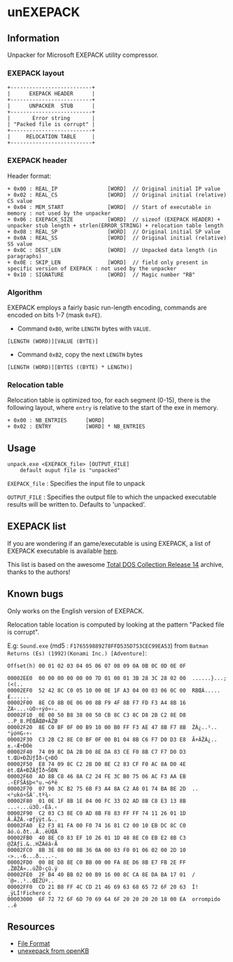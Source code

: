 # unEXEPACK

## Information

Unpacker for Microsoft EXEPACK utility compressor.

### EXEPACK layout

```
+--------------------------+
|      EXEPACK HEADER      |
+--------------------------+
|      UNPACKER  STUB      |
+--------------------------+
|       Error string       |
| "Packed file is corrupt" |
+--------------------------+
|     RELOCATION TABLE     |
+--------------------------+
```

### EXEPACK header

Header format:

```
+ 0x00 : REAL_IP                [WORD]  // Original initial IP value
+ 0x02 : REAL_CS                [WORD]  // Original initial (relative) CS value
+ 0x04 : MEM_START              [WORD]  // Start of executable in memory : not used by the unpacker
+ 0x06 : EXEPACK_SIZE           [WORD]  // sizeof (EXEPACK HEADER) + unpacker stub length + strlen(ERROR_STRING) + relocation table length
+ 0x08 : REAL_SP                [WORD]  // Original initial SP value
+ 0x0A : REAL_SS                [WORD]  // Original initial (relative) SS value
+ 0x0C : DEST_LEN               [WORD]  // Unpacked data length (in paragraphs)
+ 0x0E : SKIP_LEN               [WORD]  // field only present in specific version of EXEPACK : not used by the unpacker
+ 0x10 : SIGNATURE              [WORD]  // Magic number "RB"
```

### Algorithm

EXEPACK employs a fairly basic run-length encoding, commands are encoded on bits 1-7 (mask `0xFE`).

* Command `0xB0`, write `LENGTH` bytes with `VALUE`.

```
[LENGTH (WORD)][VALUE (BYTE)]
```

* Command `0xB2`, copy the next `LENGTH` bytes

```
[LENGTH (WORD)][BYTES ((BYTE) * LENGTH)]
```

### Relocation table

Relocation table is optimized too, for each segment (0-15), there is the following layout, where `entry` is relative to the start of the exe in memory.

```
+ 0x00 : NB_ENTRIES      [WORD]
+ 0x02 : ENTRY           [WORD] * NB_ENTRIES
```

## Usage

```
unpack.exe <EXEPACK_file> [OUTPUT_FILE]
    default ouput file is "unpacked"
```

`EXEPACK_file` : Specifies the input file to unpack

`OUTPUT_FILE` : Specifies the output file to which the unpacked executable results will be written to. Defaults to 'unpacked'.

## EXEPACK list

If you are wondering if an game/executable is using EXEPACK, a list of EXEPACK executable is available [here](http://w4kfu.github.io/unEXEPACK/files/exepack_list.html).

This list is based on the awesome [Total DOS Collection Release 14](https://archive.org/details/Total_DOS_Collection_Release_14) archive, thanks to the authors!

## Known bugs

Only works on the English version of EXEPACK.

Relocation table location is computed by looking at the pattern "Packed file is corrupt".

E.g: `Sound.exe` (md5 : `F176559889278FFD535D753CEC99EA53`) from `Batman Returns (Es) (1992)(Konami Inc.) [Adventure]`:

```
Offset(h) 00 01 02 03 04 05 06 07 08 09 0A 0B 0C 0D 0E 0F

00002EE0  00 00 00 00 00 00 7D 01 00 01 3B 28 3C 28 02 00  ......}...;(<(..
00002EF0  52 42 8C C0 05 10 00 0E 1F A3 04 00 03 06 0C 00  RBŒÀ.....£......
00002F00  8E C0 8B 0E 06 00 8B F9 4F 8B F7 FD F3 A4 8B 16  ŽÀ‹...‹ùO‹÷ýó¤‹.
00002F10  0E 00 50 B8 38 00 50 CB 8C C3 8C D8 2B C2 8E D8  ..P¸8.PËŒÃŒØ+ÂŽØ
00002F20  8E C0 BF 0F 00 B9 10 00 B0 FF F3 AE 47 8B F7 8B  ŽÀ¿..¹..°ÿó®G‹÷‹
00002F30  C3 2B C2 8E C0 BF 0F 00 B1 04 8B C6 F7 D0 D3 E8  Ã+ÂŽÀ¿..±.‹Æ÷ÐÓè
00002F40  74 09 8C DA 2B D0 8E DA 83 CE F0 8B C7 F7 D0 D3  t.ŒÚ+ÐŽÚƒÎð‹Ç÷ÐÓ
00002F50  E8 74 09 8C C2 2B D0 8E C2 83 CF F0 AC 8A D0 4E  èt.ŒÂ+ÐŽÂƒÏð¬ŠÐN
00002F60  AD 8B C8 46 8A C2 24 FE 3C B0 75 06 AC F3 AA EB  .‹ÈFŠÂ$þ<°u.¬óªë
00002F70  07 90 3C B2 75 6B F3 A4 8A C2 A8 01 74 BA BE 2D  ..<²ukó¤ŠÂ¨.tº¾-
00002F80  01 0E 1F 8B 1E 04 00 FC 33 D2 AD 8B C8 E3 13 8B  ...‹...ü3Ò.‹Èã.‹
00002F90  C2 03 C3 8E C0 AD 8B F8 83 FF FF 74 11 26 01 1D  Â.ÃŽÀ.‹øƒÿÿt.&..
00002FA0  E2 F3 81 FA 00 F0 74 16 81 C2 00 10 EB DC 8C C0  âó.ú.ðt..Â..ëÜŒÀ
00002FB0  40 8E C0 83 EF 10 26 01 1D 48 8E C0 EB E2 8B C3  @ŽÀƒï.&..HŽÀëâ‹Ã
00002FC0  8B 3E 08 00 8B 36 0A 00 03 F0 01 06 02 00 2D 10  ‹>..‹6...ð....-.
00002FD0  00 8E D8 8E C0 BB 00 00 FA 8E D6 8B E7 FB 2E FF  .ŽØŽÀ»..úŽÖ‹çû.ÿ
00002FE0  2F B4 40 BB 02 00 B9 16 00 8C CA 8E DA BA 17 01  /´@»..¹..ŒÊŽÚº..
00002FF0  CD 21 B8 FF 4C CD 21 46 69 63 68 65 72 6F 20 63  Í!¸ÿLÍ!Fichero c
00003000  6F 72 72 6F 6D 70 69 64 6F 20 20 20 20 18 00 EA  orrompido    ..ê
```

## Resources

* [File Format](http://www.shikadi.net/moddingwiki/Microsoft_EXEPACK#File_Format)
* [unexepack from openKB](https://sourceforge.net/p/openkb/code/ci/master/tree/src/tools/unexepack.c)
